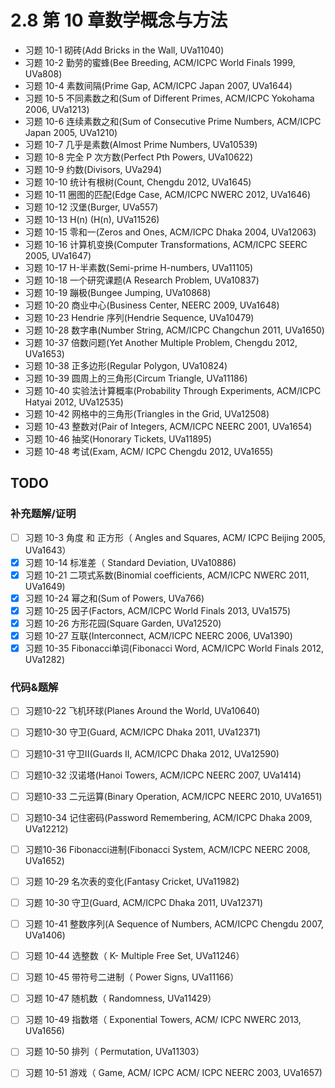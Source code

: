 # 2.8 第 10 章数学概念与方法
- 习题 10-1 砌砖(Add Bricks in the Wall, UVa11040)
- 习题 10-2 勤劳的蜜蜂(Bee Breeding, ACM/ICPC World Finals 1999, UVa808)
- 习题 10-4 素数间隔(Prime Gap, ACM/ICPC Japan 2007, UVa1644)
- 习题 10-5 不同素数之和(Sum of Different Primes, ACM/ICPC Yokohama 2006, UVa1213)
- 习题 10-6 连续素数之和(Sum of Consecutive Prime Numbers, ACM/ICPC Japan 2005, UVa1210) 
- 习题 10-7 几乎是素数(Almost Prime Numbers, UVa10539)
- 习题 10-8 完全 P 次方数(Perfect Pth Powers, UVa10622)
- 习题 10-9 约数(Divisors, UVa294)
- 习题 10-10 统计有根树(Count, Chengdu 2012, UVa1645)
- 习题 10-11 圈图的匹配(Edge Case, ACM/ICPC NWERC 2012, UVa1646)
- 习题 10-12 汉堡(Burger, UVa557)
- 习题 10-13 H(n) (H(n), UVa11526)
- 习题 10-15 零和一(Zeros and Ones, ACM/ICPC Dhaka 2004, UVa12063)
- 习题 10-16 计算机变换(Computer Transformations, ACM/ICPC SEERC 2005, UVa1647)
- 习题 10-17 H-半素数(Semi-prime H-numbers, UVa11105)
- 习题 10-18 一个研究课题(A Research Problem, UVa10837)
- 习题 10-19 蹦极(Bungee Jumping, UVa10868)
- 习题 10-20 商业中心(Business Center, NEERC 2009, UVa1648)
- 习题 10-23 Hendrie 序列(Hendrie Sequence, UVa10479)
- 习题 10-28 数字串(Number String, ACM/ICPC Changchun 2011, UVa1650)
- 习题 10-37 倍数问题(Yet Another Multiple Problem, Chengdu 2012, UVa1653)
- 习题 10-38 正多边形(Regular Polygon, UVa10824)
- 习题 10-39 圆周上的三角形(Circum Triangle, UVa11186)
- 习题 10-40 实验法计算概率(Probability Through Experiments, ACM/ICPC Hatyai 2012, UVa12535)
- 习题 10-42 网格中的三角形(Triangles in the Grid, UVa12508)
- 习题 10-43 整数对(Pair of Integers, ACM/ICPC NEERC 2001, UVa1654)
- 习题 10-46 抽奖(Honorary Tickets, UVa11895)
- 习题 10-48 考试(Exam, ACM/ ICPC Chengdu 2012, UVa1655)

## TODO

### 补充题解/证明
- [ ] 习题 10-3 角度 和 正方形（ Angles and Squares, ACM/ ICPC Beijing 2005, UVa1643）
- [x] 习题 10-14 标准差（ Standard Deviation, UVa10886)
- [x] 习题 10-21  二项式系数(Binomial coefficients, ACM/ICPC NWERC 2011, UVa1649)
- [x] 习题 10-24 幂之和(Sum of Powers, UVa766)
- [x] 习题 10-25 因子(Factors, ACM/ICPC World Finals 2013, UVa1575)
- [x] 习题 10-26 方形花园(Square Garden, UVa12520)
- [x] 习题 10-27 互联(Interconnect, ACM/ICPC NEERC 2006, UVa1390)
- [x] 习题 10-35 Fibonacci单词(Fibonacci Word, ACM/ICPC World Finals 2012, UVa1282)

### 代码&题解
- [ ] 习题10-22 飞机环球(Planes Around the World, UVa10640)
- [ ] 习题10-30 守卫(Guard, ACM/ICPC Dhaka 2011, UVa12371)
- [ ] 习题10-31 守卫II(Guards II, ACM/ICPC Dhaka 2012, UVa12590)
- [ ] 习题10-32 汉诺塔(Hanoi Towers, ACM/ICPC NEERC 2007, UVa1414)
- [ ] 习题10-33 二元运算(Binary Operation, ACM/ICPC NEERC 2010, UVa1651)
- [ ] 习题10-34 记住密码(Password Remembering, ACM/ICPC Dhaka 2009, UVa12212)
- [ ] 习题10-36 Fibonacci进制(Fibonacci System, ACM/ICPC NEERC 2008, UVa1652)
- [ ] 习题 10-29 名次表的变化(Fantasy Cricket, UVa11982)
- [ ] 习题 10-30 守卫(Guard, ACM/ICPC Dhaka 2011, UVa12371)
- [ ] 习题 10-41 整数序列(A Sequence of Numbers, ACM/ICPC Chengdu 2007, UVa1406)
- [ ] 习题 10-44 选整数（ K- Multiple Free Set, UVa11246）
- [ ] 习题 10-45 带符号二进制（ Power Signs, UVa11166）
- [ ] 习题 10-47 随机数（ Randomness, UVa11429）
- [ ] 习题 10-49 指数塔（ Exponential Towers, ACM/ ICPC NWERC 2013, UVa1656)
- [ ] 习题 10-50 排列（ Permutation, UVa11303）
- [ ] 习题 10-51 游戏（ Game, ACM/ ICPC ACM/ ICPC NEERC 2003, UVa1657)


